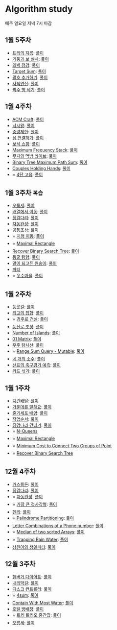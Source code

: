 # Algorithm study
매주 일요일 저녁 7시 마감

## 1월 5주차
- [트리의 지름](https://www.acmicpc.net/problem/1167): [풀이](https://sysgongbu.tistory.com/128?category=1172320)
- [기둥과 보 설치](https://programmers.co.kr/learn/courses/30/lessons/60061): [풀이](https://sysgongbu.tistory.com/131)
- [외벽 점검](https://programmers.co.kr/learn/courses/30/lessons/60062): [풀이](https://sysgongbu.tistory.com/132)
- [Target Sum](https://leetcode.com/problems/target-sum/): [풀이](https://sysgongbu.tistory.com/133)
- [괄호 추가하기](https://www.acmicpc.net/problem/16637): [풀이](https://sysgongbu.tistory.com/134)
- [사칙연산](https://programmers.co.kr/learn/courses/30/lessons/1843): [풀이](https://sysgongbu.tistory.com/135)
- [짝수 행 세기](https://programmers.co.kr/learn/courses/30/lessons/68647): [풀이](https://sysgongbu.tistory.com/136)

## 1월 4주차
- [ACM Craft](https://www.acmicpc.net/problem/1005): [풀이](https://sysgongbu.tistory.com/116)
- [낚시왕](https://www.acmicpc.net/problem/17143): [풀이](https://sysgongbu.tistory.com/117)
- [중량제한](https://www.acmicpc.net/problem/1939): [풀이](https://sysgongbu.tistory.com/118)
- [섬 연결하기](https://programmers.co.kr/learn/courses/30/lessons/42861): [풀이](https://sysgongbu.tistory.com/119)
- [보석 쇼핑](https://programmers.co.kr/learn/courses/30/lessons/67258): [풀이](https://sysgongbu.tistory.com/120)
- [Maximum Frequency Stack](https://leetcode.com/problems/maximum-frequency-stack/): [풀이](https://sysgongbu.tistory.com/121)
- [무지의 먹방 라이브](https://programmers.co.kr/learn/courses/30/lessons/42891): [풀이](https://sysgongbu.tistory.com/124)
- [Binary Tree Maximum Path Sum](https://leetcode.com/problems/binary-tree-maximum-path-sum/): [풀이](https://sysgongbu.tistory.com/125)
- [Couples Holding Hands](https://leetcode.com/problems/couples-holding-hands/): [풀이](https://sysgongbu.tistory.com/126)
- :star: [4단 고음](https://programmers.co.kr/learn/courses/30/lessons/1831): [풀이](https://sysgongbu.tistory.com/127)

## 1월 3주차 `복습`
- [오름세](https://www.acmicpc.net/problem/3745): [풀이](https://sysgongbu.tistory.com/76)
- [배열에서 이동](https://www.acmicpc.net/problem/1981): [풀이](https://sysgongbu.tistory.com/105)
- [징검다리](https://programmers.co.kr/learn/courses/30/lessons/43236): [풀이](https://sysgongbu.tistory.com/91)
- [자동완성](https://programmers.co.kr/learn/courses/30/lessons/17685): [풀이](https://github.com/2020-ASW/yeon-park/blob/main/review/%EC%9E%90%EB%8F%99%EC%99%84%EC%84%B1.java)
- [공통조상](https://swexpertacademy.com/main/code/problem/problemDetail.do?contestProbId=AV15PTkqAPYCFAYD): [풀이](https://sysgongbu.tistory.com/106)
- :star: [지형 이동](https://programmers.co.kr/learn/courses/30/lessons/62050): [풀이](https://sysgongbu.tistory.com/107)
- :star: [Maximal Rectangle](https://leetcode.com/problems/maximal-rectangle/)
- [Recover Binary Search Tree](https://leetcode.com/problems/recover-binary-search-tree/): [풀이](https://github.com/2020-ASW/yeon-park/blob/main/review/RecoverBinarySearchTree.java) 
- [동굴 탐험](https://programmers.co.kr/learn/courses/30/lessons/67260): [풀이](https://sysgongbu.tistory.com/108)
- [말이 되고픈 원숭이](https://www.acmicpc.net/problem/1600): [풀이](https://sysgongbu.tistory.com/109)
- [파티](https://www.acmicpc.net/problem/1238)
- :star: [우수마을](https://www.acmicpc.net/problem/1949): [풀이](https://sysgongbu.tistory.com/114)

## 1월 2주차
- [등굣길](https://programmers.co.kr/learn/courses/30/lessons/42898): [풀이](https://sysgongbu.tistory.com/92)
- [최고의 집합](https://programmers.co.kr/learn/courses/30/lessons/12938): [풀이](https://sysgongbu.tistory.com/93)
- :star: [경주로 건설](https://programmers.co.kr/learn/courses/30/lessons/67259): [풀이](https://sysgongbu.tistory.com/94)
- [등산로 조성](https://swexpertacademy.com/main/code/problem/problemDetail.do?contestProbId=AV5PoOKKAPIDFAUq): [풀이](https://sysgongbu.tistory.com/97)
- [Number of Islands](https://leetcode.com/problems/number-of-islands/): [풀이](https://sysgongbu.tistory.com/98)
- [01 Matrix](https://leetcode.com/problems/01-matrix/): [풀이](https://sysgongbu.tistory.com/99)
- [우주 탐사선](https://www.acmicpc.net/problem/17182): [풀이](https://sysgongbu.tistory.com/100)
- :star: [Range Sum Query - Mutable](https://leetcode.com/problems/range-sum-query-mutable/): [풀이](https://sysgongbu.tistory.com/101)
- [네 개의 소수](https://www.acmicpc.net/problem/1153): [풀이](https://sysgongbu.tistory.com/102)
- [선표의 축구경기 예측](https://swexpertacademy.com/main/code/problem/problemDetail.do?contestProbId=AWFUsJvqAegDFAVB&categoryId=AWFUsJvqAegDFAVB&categoryType=CODE): [풀이](https://sysgongbu.tistory.com/103)
- [카드 섞기](https://www.acmicpc.net/problem/1091): [풀이](https://sysgongbu.tistory.com/104)

## 1월 1주차
- [치킨배달](https://www.acmicpc.net/problem/15686): [풀이](https://sysgongbu.tistory.com/87)
- [가운데를 말해요](https://www.acmicpc.net/problem/1655): [풀이](https://sysgongbu.tistory.com/88)
- [줄기세포 배양](https://swexpertacademy.com/main/code/problem/problemDetail.do?contestProbId=AWXRJ8EKe48DFAUo&): [풀이](https://sysgongbu.tistory.com/89)
- [작업순서](https://swexpertacademy.com/main/code/problem/problemDetail.do?contestProbId=AV18TrIqIwUCFAZN&categoryId=AV18TrIqIwUCFAZN&categoryType=CODE): [풀이](https://sysgongbu.tistory.com/90)
- [징검다리 건너기](https://programmers.co.kr/learn/courses/30/lessons/64062): [풀이](https://sysgongbu.tistory.com/91)
- :star: [N-Queens](https://leetcode.com/problems/n-queens/)
- :star: [Maximal Rectangle](https://leetcode.com/problems/maximal-rectangle/)
- :star: [Minimum Cost to Connect Two Groups of Point](https://leetcode.com/problems/minimum-cost-to-connect-two-groups-of-points/)
- :star: [Recover Binary Search Tree](https://leetcode.com/problems/recover-binary-search-tree/)

## 12월 4주차
- [거스름돈](https://programmers.co.kr/learn/courses/30/lessons/12907): [풀이](https://sysgongbu.tistory.com/77)
- [징검다리](https://programmers.co.kr/learn/courses/30/lessons/43236): [풀이](https://sysgongbu.tistory.com/80)
- :star: [자동완성](https://programmers.co.kr/learn/courses/30/lessons/17685): [풀이](https://sysgongbu.tistory.com/86)
- :star: [가장 큰 정사각형](https://www.acmicpc.net/problem/1915): [풀이](https://sysgongbu.tistory.com/79)
- [헨리](https://www.acmicpc.net/problem/10253): [풀이](https://sysgongbu.tistory.com/78)
- :star: [Palindrome Partitioning](https://leetcode.com/problems/palindrome-partitioning/): [풀이](https://sysgongbu.tistory.com/81)
- [Letter Combinations of a Phone number](https://leetcode.com/problems/letter-combinations-of-a-phone-number/): [풀이](https://sysgongbu.tistory.com/82)
- :star: [Median of two sorted Arrays](https://leetcode.com/problems/median-of-two-sorted-arrays/): [풀이](https://sysgongbu.tistory.com/83)
- :star: [Trapping Rain Water](https://leetcode.com/problems/trapping-rain-water/): [풀이](https://sysgongbu.tistory.com/85)
- [상원이의 생일파티](https://swexpertacademy.com/main/code/problem/problemDetail.do?contestProbId=AWWO3kT6F2oDFAV4&categoryId=AWWO3kT6F2oDFAV4&categoryType=CODE): [풀이](https://sysgongbu.tistory.com/84)

## 12월 3주차
- [햄버거 다이어트](https://swexpertacademy.com/main/code/problem/problemDetail.do?contestProbId=AWT-lPB6dHUDFAVT&categoryId=AWT-lPB6dHUDFAVT&categoryType=CODE): [풀이](https://sysgongbu.tistory.com/59)
- [내리막길](https://www.acmicpc.net/problem/1520): [풀이](https://sysgongbu.tistory.com/60?category=1133693)
- [디스크 컨트롤러](https://programmers.co.kr/learn/courses/30/lessons/42627): [풀이](https://sysgongbu.tistory.com/61?category=1133693)
- :star: [4sum](https://leetcode.com/problems/4sum/): [풀이](https://sysgongbu.tistory.com/66)
- [Contain With Most Water](https://leetcode.com/problems/container-with-most-water/): [풀이](https://sysgongbu.tistory.com/67)
- [호텔 방배정](https://programmers.co.kr/learn/courses/30/lessons/64063): [풀이](https://sysgongbu.tistory.com/69)
- :star: [트리 트리오 중간값](https://programmers.co.kr/learn/courses/30/lessons/68937): [풀이](https://sysgongbu.tistory.com/75)
- [오름세](https://www.acmicpc.net/problem/3745): [풀이](https://sysgongbu.tistory.com/76)

